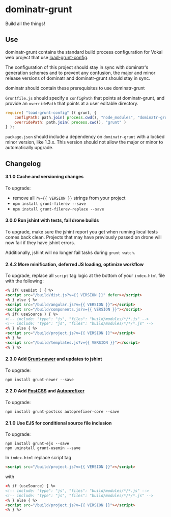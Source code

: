 # dominatr-grunt

Build all the things!

## Use

dominatr-grunt contains the standard build process configuration for Vokal web project that use [load-grunt-config](https://github.com/firstandthird/load-grunt-config).

The configuration of this project should stay in sync with dominatr's generation schemes and to prevent any confusion, the major and minor release versions of dominatr and dominatr-grunt should stay in sync.

dominatr should contain these prerequisites to use dominatr-grunt

`Gruntfile.js` should specify a `configPath` that points at dominatr-grunt, and provide an `overridePath` that points at a user editable directory.

```js
require( "load-grunt-config" )( grunt, {
    configPath: path.join( process.cwd(), "node_modules", "dominatr-grunt", "grunt" ),
    overridePath: path.join( process.cwd(), "grunt" )
} );
```

`package.json` should include a dependency on `dominatr-grunt` with a locked minor version, like 1.3.x. This version should not allow the major or minor to automatically upgrade.


## Changelog

#### 3.1.0 Cache and versioning changes

To upgrade:

- remove all `?v={{ VERSION }}` strings from your project
- `npm install grunt-filerev --save`
- `npm install grunt-filerev-replace --save`


#### 3.0.0 Run jshint with tests, fail drone builds

To upgrade, make sure the jshint report you get when running local tests comes back clean.  Projects that may have previously passed on drone will now fail if they have jshint errors.

Additionally, jshint will no longer fail tasks during `grunt watch`.


#### 2.4.2 More minification, deferred JS loading, optimize workflow

To upgrade, replace all `script` tag logic at the bottom of your `index.html` file with the following:
```html
<% if( useDist ) { %>
<script src="/build/dist.js?v={{ VERSION }}" defer></script>
<% } else { %>
<script src="/build/angular.js?v={{ VERSION }}"></script>
<script src="/build/components.js?v={{ VERSION }}"></script>
<% if( useSource ) { %>
<!-- include: "type": "js", "files": "build/modules/*/*.js" -->
<!-- include: "type": "js", "files": "build/modules/*/*/*.js" -->
<% } else { %>
<script src="/build/project.js?v={{ VERSION }}"></script>
<% } %>
<script src="/build/templates.js?v={{ VERSION }}"></script>
<% } %>
```

#### 2.3.0 Add [Grunt-newer](https://github.com/tschaub/grunt-newer) and updates to jshint

To upgrade:
```
npm install grunt-newer --save
```

#### 2.2.0 Add [PostCSS](https://github.com/nDmitry/grunt-postcss) and [Autoprefixer](https://github.com/postcss/autoprefixer)

To upgrade:
```
npm install grunt-postcss autoprefixer-core --save
```

#### 2.1.0 Use EJS for conditional source file inclusion

To upgrade:
```
npm install grunt-ejs --save
npm uninstall grunt-usemin --save
```

In `index.html` replace script tag

```html
<script src="/build/project.js?v={{ VERSION }}"></script>
```

with

```html
<% if (useSource) { %>
<!-- include: "type": "js", "files": "build/modules/*/*.js" -->
<!-- include: "type": "js", "files": "build/modules/*/*/*.js" -->
<% } else { %>
<script src="/build/project.js?v={{ VERSION }}"></script>
<% } %>
```
